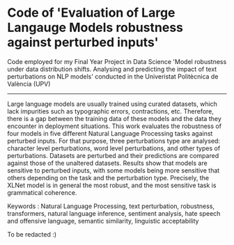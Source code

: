 # Code of 'Evaluation of Large Langauge Models robustness against perturbed inputs' 
Code employed for my Final Year Project in Data Science 'Model robustness under data distribution shifts. Analysing and predicting the impact of text perturbations on NLP models' conducted in the Univeristat Politècnica de València (UPV)

------

Large language models are usually trained using curated datasets, which lack impurities such as typographic errors, contractions, etc. Therefore, there is a gap between the training data of these models and the data they encounter in deployment situations. This work evaluates the robustness of four models in five different Natural Language Processing tasks against perturbed inputs. For that purpose, three perturbations type are analysed: character level perturbations, word level perturbations, and other types of perturbations. Datasets are perturbed and their predictions are compared against those of the unaltered datasets. Results show that models are sensitive to perturbed inputs, with some models being more sensitive that others depending on the task and the perturbation type. Precisely, the XLNet model is in general the most robust, and the most sensitive task is grammatical coherence.

Keywords : Natural Language Processing, text perturbation, robustness, transformers, natural language inference, sentiment analysis, hate speech and offensive language, semantic similarity, linguistic acceptability

To be redacted :)
